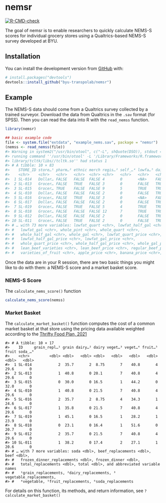 
<!-- README.md is generated from README.Rmd. Please edit that file -->

# nemsr

<!-- badges: start -->

[![R-CMD-check](https://github.com/byu-transpolab/nemsr/workflows/R-CMD-check/badge.svg)](https://github.com/byu-transpolab/nemsr/actions)
<!-- badges: end -->

The goal of nemsr is to enable researchers to quickly calculate NEMS-S
scores for individual grocery stores using a Qualtrics-based NEMS-S
survey developed at BYU.

## Installation

<!--
You can install the released version of nemsr from [CRAN](https://CRAN.R-project.org) with:

``` r
install.packages("nemsr")
```
-->

You can install the development version from
[GitHub](https://github.com/) with:

``` r
# install.packages("devtools")
devtools::install_github("byu-transpolab/nemsr")
```

## Example

The NEMS-S data should come from a Qualtrics survey collected by a
trained surveyor. Download the data from Qualtrics in the `.sav` format
(for SPSS). Then you can read the data into R with the `read_nemss`
function.

``` r
library(nemsr)

## basic example code
file <- system.file("extdata", "example_nems.sav", package = "nemsr")
(nemss <- read_nemss(file))
#> Warning in system2("/usr/bin/otool", c("-L", shQuote(DSO)), stdout = TRUE):
#> running command ''/usr/bin/otool' -L '/Library/Frameworks/R.framework/Resources/
#> library/tcltk/libs//tcltk.so'' had status 1
#> # A tibble: 10 × 83
#>    STORE_ID store…¹ pharm…² ethnic merch regis…³ self_…⁴ lowfa…⁵ dairy…⁶ lowfa…⁷
#>    <chr>    <chr>   <chr>   <chr>  <chr> <chr>   <chr>   <chr>   <chr>   <chr>  
#>  1 SL-014   Dollar… FALSE   FALSE  FALSE 4       0       <NA>    FALSE   ""     
#>  2 SL-013   Grocer… FALSE   TRUE   FALSE 3       0       FALSE   TRUE    ""     
#>  3 SL-015   Grocer… TRUE    FALSE  FALSE 9       5       TRUE    TRUE    "0"    
#>  4 SL-010   Dollar… FALSE   FALSE  FALSE 2       0       FALSE   TRUE    "0"    
#>  5 SL-016   Grocer… FALSE   TRUE   FALSE 3       0       <NA>    FALSE   ""     
#>  6 SL-017   Dollar… FALSE   FALSE  FALSE 2       0       FALSE   TRUE    ""     
#>  7 SL-019   Grocer… FALSE   TRUE   FALSE 5       4       TRUE    TRUE    ""     
#>  8 SL-018   Grocer… FALSE   FALSE  FALSE 12      7       TRUE    TRUE    "0"    
#>  9 SL-012   Dollar… FALSE   FALSE  FALSE 2       0       FALSE   TRUE    "2"    
#> 10 SL-011   Grocer… FALSE   TRUE   FALSE 2       0       FALSE   TRUE    "0"    
#> # … with 73 more variables: lowfat_quart <chr>, lowfat_half_gal <chr>,
#> #   lowfat_gal <chr>, whole_pint <chr>, whole_quart <chr>,
#> #   whole_half_gal <chr>, whole_gal <chr>, lowfat_quart_price <chr>,
#> #   lowfat_half_gal_price <chr>, lowfat_gal_price <chr>,
#> #   whole_quart_price <chr>, whole_half_gal_price <chr>, whole_gal_price <chr>,
#> #   lean_beef_varieties <chr>, lean_beef_price <chr>, regular_beef_price <chr>,
#> #   varieties_of_fruit <chr>, apple_price <chr>, banana_price <chr>, …
```

Once the data are in your R session, there are two basic things you
might like to do with them: a NEMS-S score and a market basket score.

### NEMS-S Score

The `calculate_nems_score()` function

``` r
calculate_nems_score(nemss)
```

### Market Basket

The `calculate_market_basket()` function computes the cost of a common
market basket at that store using the pricing data available weighted
according to the [Thrifty Food Plan,
2021](https://fns-prod.azureedge.us/sites/default/files/resource-files/TFP2021.pdf)

    #> # A tibble: 10 × 17
    #>    ID     grain_repl…¹ grain dairy…² dairy veget…³ veget…⁴ fruit…⁵ fruit soda_…⁶
    #>    <chr>         <dbl> <dbl>   <dbl> <dbl>   <dbl>   <dbl>   <dbl> <dbl>   <dbl>
    #>  1 SL-014            2  35.7       2  8.75       7    40.8       4  29.6       0
    #>  2 SL-013            1  40.8       0 20.1        7    40.8       4  29.6       0
    #>  3 SL-015            0  30.0       0 16.5        1    44.2       0  32.0       0
    #>  4 SL-010            1  40.8       0 21.5        7    40.8       4  29.6       0
    #>  5 SL-016            2  35.7       2  8.75       4    34.3       1  24.6       0
    #>  6 SL-017            1  35.8       0 21.5        7    40.8       4  29.6       0
    #>  7 SL-019            1  45.1       0 16.5        1    28.2       1  23.9       0
    #>  8 SL-018            0  23.1       0 16.4        1    51.6       0  20.7       0
    #>  9 SL-012            2  35.7       0 21.5        7    40.8       4  29.6       0
    #> 10 SL-011            1  38.2       0 17.4        2    27.1       1  20.6       0
    #> # … with 7 more variables: soda <dbl>, beef_replacements <dbl>, beef <dbl>,
    #> #   frozen_dinner_replacements <dbl>, frozen_dinner <dbl>,
    #> #   total_replacements <dbl>, total <dbl>, and abbreviated variable names
    #> #   ¹​grain_replacements, ²​dairy_replacements, ³​vegetable_replacements,
    #> #   ⁴​vegetable, ⁵​fruit_replacements, ⁶​soda_replacements

For details on this function, its methods, and return information, see
`?calculate_market_basket()`
